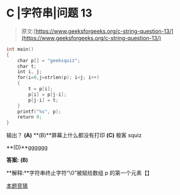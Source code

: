 # C |字符串|问题 13

> 原文:[https://www.geeksforgeeks.org/c-string-question-13/](https://www.geeksforgeeks.org/c-string-question-13/)

```cpp
int main()
{
    char p[] = "geeksquiz";
    char t;
    int i, j;
    for(i=0,j=strlen(p); i<j; i++)
    {
        t = p[i];
        p[i] = p[j-i];
        p[j-i] = t;
    }
    printf("%s", p);
    return 0;
}
```

输出？
**(A)**
**(B)**屏幕上什么都没有打印
**(C)** 极客 squiz

**(D)**gggggg

**答案:** **(B)**

**解释:**字符串终止字符“\0”被赋给数组 p 的第一个元素【】

[本题竞猜](https://www.geeksforgeeks.org/c-language-2-gq/string-gq/)